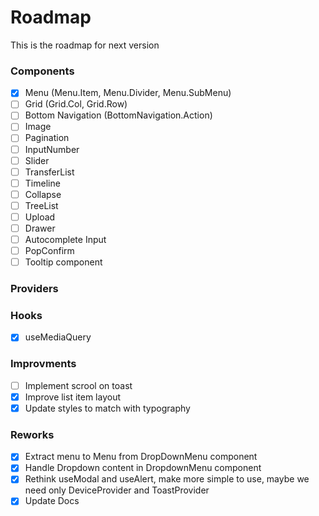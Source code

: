 # Roadmap

This is the roadmap for next version

### Components
- [x] Menu (Menu.Item, Menu.Divider, Menu.SubMenu)
- [ ] Grid (Grid.Col, Grid.Row)
- [ ] Bottom Navigation (BottomNavigation.Action)
- [ ] Image
- [ ] Pagination
- [ ] InputNumber
- [ ] Slider
- [ ] TransferList
- [ ] Timeline
- [ ] Collapse
- [ ] TreeList
- [ ] Upload
- [ ] Drawer
- [ ] Autocomplete Input
- [ ] PopConfirm
- [ ] Tooltip component

### Providers

### Hooks

- [x] useMediaQuery


### Improvments
- [ ] Implement scrool on toast
- [x] Improve list item layout
- [x] Update styles to match with typography

### Reworks
- [x] Extract menu to Menu from DropDownMenu component
- [x] Handle Dropdown content in DropdownMenu component
- [x] Rethink useModal and useAlert, make more simple to use, maybe we need only DeviceProvider and ToastProvider
- [x] Update Docs